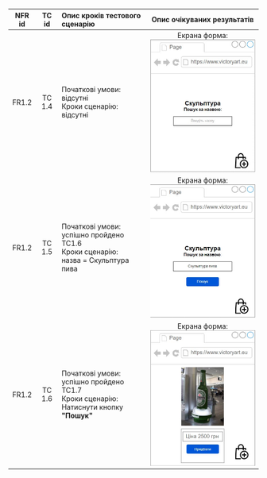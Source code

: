|NFR id|TC id|Опис кроків тестового сценарію|Опис очікуваних результатів|
|:-----:|:-----:|:-----|:-----:|
|FR1.2|TC 1.4|Початкові умови: відсутні<br> Кроки сценарію: відсутні|Екрана форма:<br>![TC1.4](/2-SoftwareDesign/2.8-TestCases/TC1.4.jpg)|
|FR1.2|TC 1.5|Початкові умови: успішно пройдено TC1.6<br> Кроки сценарію:<br>назва = Скульптура пива|Екрана форма:<br>![TC1.5](/2-SoftwareDesign/2.8-TestCases/TC1.5.jpg)|
|FR1.2|TC 1.6|Початкові умови: успішно пройдено TC1.7<br> Кроки сценарію:<br>Натиснути кнопку **"Пошук"**|Екрана форма:<br>![TC1.6](/2-SoftwareDesign/2.8-TestCases/TC1.6.jpg)|
